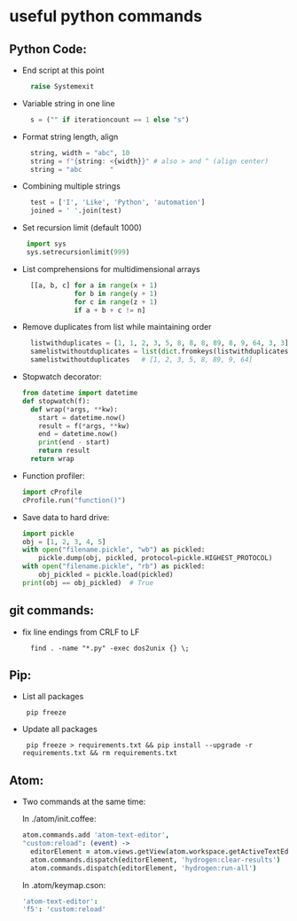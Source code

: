# useful python commands

## Python Code:

- End script at this point 

  ```python
    raise Systemexit
  ```

- Variable string in one line

  ```python
    s = ("" if iterationcount == 1 else "s")
  ```
  
- Format string length, align

  ```python
    string, width = "abc", 10
    string = f"{string: <{width}}" # also > and ^ (align center)
    string = "abc       "
  ```

- Combining multiple strings
  ```python
    test = ['I', 'Like', 'Python', 'automation']
    joined = ' '.join(test)
  ```

- Set recursion limit (default 1000)
  ```python
   import sys
   sys.setrecursionlimit(999)
  ```

- List comprehensions for multidimensional arrays
  ```python
    [[a, b, c] for a in range(x + 1)
               for b in range(y + 1)
               for c in range(z + 1)
               if a + b + c != n]
  ```
  
- Remove duplicates from list while maintaining order
  ```python
    listwithduplicates = [1, 1, 2, 3, 5, 8, 8, 8, 89, 8, 9, 64, 3, 3]
    samelistwithoutduplicates = list(dict.fromkeys(listwithduplicates))
    samelistwithoutduplicates   # [1, 2, 3, 5, 8, 89, 9, 64]
  ```
  
- Stopwatch decorator:
  ```python
  from datetime import datetime
  def stopwatch(f):
    def wrap(*args, **kw):
      start = datetime.now()
      result = f(*args, **kw)
      end = datetime.now()
      print(end - start)
      return result
    return wrap
    ```
    
- Function profiler:
  ```python
  import cProfile
  cProfile.run("function()")
  ```
  
- Save data to hard drive:
  ```python
  import pickle
  obj = [1, 2, 3, 4, 5]
  with open("filename.pickle", "wb") as pickled:
      pickle.dump(obj, pickled, protocol=pickle.HIGHEST_PROTOCOL)
  with open("filename.pickle", "rb") as pickled:
      obj_pickled = pickle.load(pickled)
  print(obj == obj_pickled)  # True
  ```
  
## git commands:
- fix line endings from CRLF to LF
  ```cli
    find . -name "*.py" -exec dos2unix {} \;
  ```

## Pip:

- List all packages
  ```cli
   pip freeze
  ```

- Update all packages
  ```cli
   pip freeze > requirements.txt && pip install --upgrade -r requirements.txt && rm requirements.txt
  ```
## Atom:
 
- Two commands at the same time:

  In ./atom/init.coffee:
  ```coffee
  atom.commands.add 'atom-text-editor',
  "custom:reload": (event) ->
    editorElement = atom.views.getView(atom.workspace.getActiveTextEditor())
    atom.commands.dispatch(editorElement, 'hydrogen:clear-results')
    atom.commands.dispatch(editorElement, 'hydrogen:run-all')
  ```
  In .atom/keymap.cson:
  ```cson
  'atom-text-editor':
  'f5': 'custom:reload'
  ```
